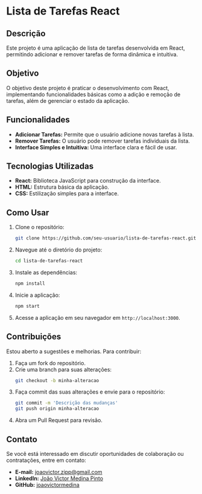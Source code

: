 # Lista de Tarefas React

## Descrição

Este projeto é uma aplicação de lista de tarefas desenvolvida em React, permitindo adicionar e remover tarefas de forma dinâmica e intuitiva.

## Objetivo

O objetivo deste projeto é praticar o desenvolvimento com React, implementando funcionalidades básicas como a adição e remoção de tarefas, além de gerenciar o estado da aplicação.

## Funcionalidades

- **Adicionar Tarefas:** Permite que o usuário adicione novas tarefas à lista.
- **Remover Tarefas:** O usuário pode remover tarefas individuais da lista.
- **Interface Simples e Intuitiva:** Uma interface clara e fácil de usar.

## Tecnologias Utilizadas

- **React:** Biblioteca JavaScript para construção da interface.
- **HTML:** Estrutura básica da aplicação.
- **CSS:** Estilização simples para a interface.

## Como Usar

1. Clone o repositório:
   ```bash
   git clone https://github.com/seu-usuario/lista-de-tarefas-react.git
   ```
2. Navegue até o diretório do projeto:
   ```bash
   cd lista-de-tarefas-react
   ```
3. Instale as dependências:
   ```bash
   npm install
   ```
4. Inicie a aplicação:
   ```bash
   npm start
   ```
5. Acesse a aplicação em seu navegador em `http://localhost:3000`.

## Contribuições

Estou aberto a sugestões e melhorias. Para contribuir:

1. Faça um fork do repositório.
2. Crie uma branch para suas alterações:
   ```bash
   git checkout -b minha-alteracao
   ```
3. Faça commit das suas alterações e envie para o repositório:
   ```bash
   git commit -m 'Descrição das mudanças'
   git push origin minha-alteracao
   ```
4. Abra um Pull Request para revisão.

## Contato

Se você está interessado em discutir oportunidades de colaboração ou contratações, entre em contato:

- **E-mail:** joaovictor.zipp@gmail.com
- **LinkedIn:** [João Victor Medina Pinto](https://www.linkedin.com/in/joaovictormedina/)
- **GitHub:** [joaovictormedina](https://github.com/joaovictormedina)
